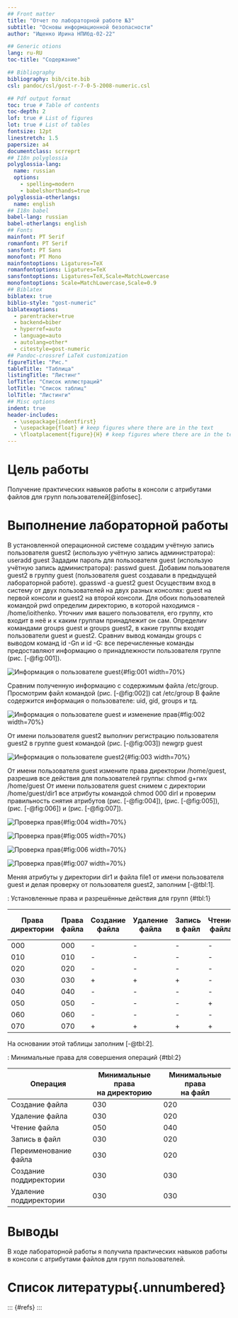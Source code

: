 ```yaml
---
## Front matter
title: "Отчет по лабораторной работе №3"
subtitle: "Основы информационной безопасности"
author: "Ищенко Ирина НПИбд-02-22"

## Generic otions
lang: ru-RU
toc-title: "Содержание"

## Bibliography
bibliography: bib/cite.bib
csl: pandoc/csl/gost-r-7-0-5-2008-numeric.csl

## Pdf output format
toc: true # Table of contents
toc-depth: 2
lof: true # List of figures
lot: true # List of tables
fontsize: 12pt
linestretch: 1.5
papersize: a4
documentclass: scrreprt
## I18n polyglossia
polyglossia-lang:
  name: russian
  options:
	- spelling=modern
	- babelshorthands=true
polyglossia-otherlangs:
  name: english
## I18n babel
babel-lang: russian
babel-otherlangs: english
## Fonts
mainfont: PT Serif
romanfont: PT Serif
sansfont: PT Sans
monofont: PT Mono
mainfontoptions: Ligatures=TeX
romanfontoptions: Ligatures=TeX
sansfontoptions: Ligatures=TeX,Scale=MatchLowercase
monofontoptions: Scale=MatchLowercase,Scale=0.9
## Biblatex
biblatex: true
biblio-style: "gost-numeric"
biblatexoptions:
  - parentracker=true
  - backend=biber
  - hyperref=auto
  - language=auto
  - autolang=other*
  - citestyle=gost-numeric
## Pandoc-crossref LaTeX customization
figureTitle: "Рис."
tableTitle: "Таблица"
listingTitle: "Листинг"
lofTitle: "Список иллюстраций"
lotTitle: "Список таблиц"
lolTitle: "Листинги"
## Misc options
indent: true
header-includes:
  - \usepackage{indentfirst}
  - \usepackage{float} # keep figures where there are in the text
  - \floatplacement{figure}{H} # keep figures where there are in the text
---
```


# Цель работы

Получение практических навыков работы в консоли с атрибутами файлов для групп пользователей[@infosec].

# Выполнение лабораторной работы

В установленной операционной системе создадим учётную запись пользователя guest2 (использую учётную запись администратора):
useradd guest
Зададим пароль для пользователя guest (использую учётную запись администратора):
passwd guest.
Добавим пользователя guest2 в группу guest (пользователя guest создавали в предыдущей лабораторной работе).
gpasswd -a guest2 guest
Осуществим вход в систему от двух пользователей на двух разных консолях: guest на первой консоли и guest2 на второй консоли.
Для обоих пользователей командой pwd определим директорию, в которой находимся - /home/ioithenko.
Уточниv имя вашего пользователя, его группу, кто входит в неё
и к каким группам принадлежит он сам. Определиv командами
groups guest и groups guest2, в какие группы входят пользователи guest и guest2. Сравниv вывод команды groups с выводом команд id -Gn и id -G: все перечисленные команды предоставляют информацию о принадлежности пользователя группе (рис. [-@fig:001]).

![Информация о пользователе guest](image/1.png){#fig:001 width=70%}

Сравним полученную информацию с содержимым файла /etc/group.
Просмотрим файл командой (рис. [-@fig:002])
cat /etc/group
В файле содержится информация о пользователе: uid, gid, groups и тд.

![Информация о пользователе guest и изменение прав](image/2.png){#fig:002 width=70%}

От имени пользователя guest2 выполниv регистрацию пользователя
guest2 в группе guest командой (рис. [-@fig:003])
newgrp guest

![Информация о пользователе guest2](image/3.png){#fig:003 width=70%}

От имени пользователя guest измените права директории /home/guest,
разрешив все действия для пользователей группы:
chmod g+rwx /home/guest
От имени пользователя guest снимем с директории /home/guest/dir1
все атрибуты командой
chmod 000 dirl
и проверим правильность снятия атрибутов (рис. [-@fig:004]), (рис. [-@fig:005]), (рис. [-@fig:006]) и (рис. [-@fig:007]).

![Проверка прав](image/4.png){#fig:004 width=70%}

![Проверка прав](image/5.png){#fig:005 width=70%}

![Проверка прав](image/6.png){#fig:006 width=70%}

![Проверка прав](image/7.png){#fig:007 width=70%}

Меняя атрибуты у директории dir1 и файла file1 от имени пользователя guest и делая проверку от пользователя guest2, заполним [-@tbl:1].

: Установленные права и разрешённые действия для групп {#tbl:1}

| Права директории | Права файла | Создание файла | Удаление файла | Запись в файл | Чтение файла | Смена директории | Просмотр файлов в директории | Переименование файла | Смена атрибутов файла |
|--------- | --------- | --------- | --------- | --------- | --------- | --------- | --------- | --------- | --------- |
| 000 | 000 | - | - | - | - | - | - | - | - |
| 010 | 010 | - | - | - | - | + | - | - | - |
| 020 | 020 | - | - | - | - | - | - | - | - |
| 030 | 030 | + | + | + | - | + | - | + | + |
| 040 | 040 | - | - | - | - | - | + | - | - |
| 050 | 050 | - | - | - | + | + | + | - | + |
| 060 | 060 | - | - | - | - | - | + | - | - |
| 070 | 070 | + | + | + | + | + | + | + | + |

На основании этой таблицы заполним [-@tbl:2].

: Минимальные права для совершения операций {#tbl:2} 

| Операция | Минимальные права <br> на директорию | Минимальные права <br> на файл |
|-------------------------- |--------------------- |-----------------|
| Создание файла | 030 | 020 |
| Удаление файла | 030 | 020 |
| Чтение файла | 050 | 040 |
| Запись в файл | 030 | 020 |
| Переименование файла | 030 | 020 |
| Создание поддиректории | 030 | 030 |
| Удаление поддиректории | 030 | 030 |

# Выводы

В ходе лабораторной работы я получила практических навыков работы в консоли с атрибутами файлов для групп пользователей.

# Список литературы{.unnumbered}

::: {#refs}
:::
